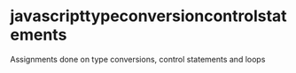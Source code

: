 # javascripttypeconversioncontrolstatements

Assignments done on type conversions, control statements and loops

